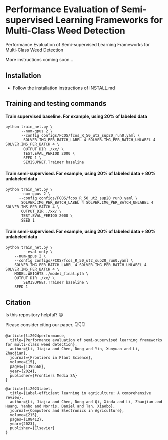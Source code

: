 # Performance Evaluation of Semi-supervised Learning Frameworks for Multi-Class Weed Detection
Performance Evaluation of Semi-supervised Learning Frameworks for Multi-Class Weed Detection

More instructions coming soon...

## Installation
- Follow the installation instructions of INSTALL.md

## Training and testing commands
#### Train supervised baseline. For example, using 20% of labeled data
```
python train_net.py \
       --num-gpus 2 \
       --config configs/FCOS/fcos_R_50_ut2_sup20_run0.yaml \
        SOLVER.IMG_PER_BATCH_LABEL 4 SOLVER.IMG_PER_BATCH_UNLABEL 4 SOLVER.IMS_PER_BATCH 4 \
        OUTPUT_DIR ./xx/ \
        TEST.EVAL_PERIOD 2000 \
        SEED 1 \
        SEMISUPNET.Trainer baseline
```

#### Train semi-supervised. For example, using 20% of labeled data + 80% unlabeled data
```
python train_net.py \
      --num-gpus 2 \
      --config configs/FCOS/fcos_R_50_ut2_sup20_run0.yaml \
       SOLVER.IMG_PER_BATCH_LABEL 4 SOLVER.IMG_PER_BATCH_UNLABEL 4 SOLVER.IMS_PER_BATCH 4 \
       OUTPUT_DIR ./xx/ \
       TEST.EVAL_PERIOD 2000 \
       SEED 1 
```
#### Train semi-supervised. For example, using 20% of labeled data + 80% unlabeled data
```
python train_net.py \
        --eval-only \
	--num-gpus 2 \
	--config configs/FCOS/fcos_R_50_ut2_sup20_run0.yaml \
	SOLVER.IMG_PER_BATCH_LABEL 4 SOLVER.IMG_PER_BATCH_UNLABEL 4 SOLVER.IMS_PER_BATCH 4 \
	MODEL.WEIGHTS ./model_final.pth \
	OUTPUT_DIR ./xx/ \
        SEMISUPNET.Trainer baseline \
	SEED 1 
```

## Citation

Is this repository helpful? 😊  

Please consider citing our paper. 👇👇👇
```
@article{li2024performance,
  title={Performance evaluation of semi-supervised learning frameworks for multi-class weed detection},
  author={Li, Jiajia and Chen, Dong and Yin, Xunyuan and Li, Zhaojian},
  journal={Frontiers in Plant Science},
  volume={15},
  pages={1396568},
  year={2024},
  publisher={Frontiers Media SA}
}
```

```
@article{li2023label,
  title={Label-efficient learning in agriculture: A comprehensive review},
  author={Li, Jiajia and Chen, Dong and Qi, Xinda and Li, Zhaojian and Huang, Yanbo and Morris, Daniel and Tan, Xiaobo},
  journal={Computers and Electronics in Agriculture},
  volume={215},
  pages={108412},
  year={2023},
  publisher={Elsevier}
}
```

